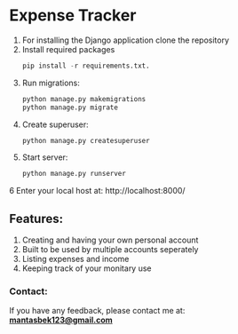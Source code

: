 ﻿# Expense Tracker

 1. For installing the Django application clone the repository
 2. Install required packages
     ``` python
    pip install -r requirements.txt.
 3. Run migrations:
     ``` python
    python manage.py makemigrations
    python manage.py migrate
 4. Create superuser:
     ``` python
    python manage.py createsuperuser
 5. Start server:
     ``` python
    python manage.py runserver
 6 Enter your local host at:
    http://localhost:8000/

## Features:

 1. Creating and having your own personal account
 2. Built to be used by multiple accounts seperately
 3. Listing expenses and income
 4. Keeping track of your monitary use

### Contact:

If you have any feedback, please contact me at: **mantasbek123@gmail.com**
